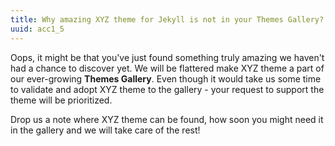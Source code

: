 ```yaml
---
title: Why amazing XYZ theme for Jekyll is not in your Themes Gallery?
uuid: acc1_5
---
```

Oops, it might be that you've just found something truly amazing we haven't had a chance to discover yet. We will be flattered make XYZ theme a part of our ever-growing **Themes Gallery**. Even though it would take us some time to validate and adopt XYZ theme to the gallery - your request to support the theme will be prioritized.

Drop us a note where XYZ theme can be found, how soon you might need it in the gallery and we will take care of the rest!